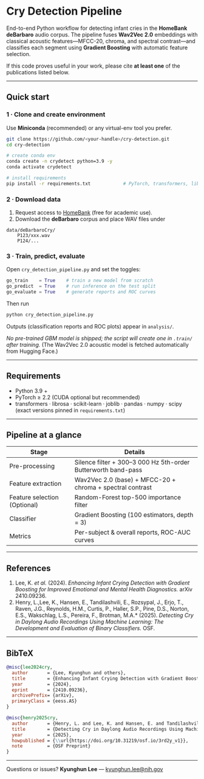# Cry Detection Pipeline

End-to-end Python workflow for detecting infant cries in the **HomeBank deBarbaro** audio corpus.
The pipeline fuses **Wav2Vec 2.0** embeddings with classical acoustic features—MFCC-20, chroma, and spectral contrast—and classifies each segment using **Gradient Boosting** with automatic feature selection.

If this code proves useful in your work, please cite **at least one** of the publications listed below.

---

## Quick start

### 1 · Clone and create environment

Use **Miniconda** (recommended) or any virtual-env tool you prefer.

```bash
git clone https://github.com/<your-handle>/cry-detection.git
cd cry-detection

# create conda env
conda create -n crydetect python=3.9 -y
conda activate crydetect

# install requirements
pip install -r requirements.txt            # PyTorch, transformers, librosa, scikit-learn …
```

### 2 · Download data

1. Request access to [HomeBank](https://homebank.talkbank.org/access/Password/deBarbaroCry.html) (free for academic use).
2. Download the **deBarbaro** corpus and place WAV files under

```
data/deBarbaroCry/
    P123/xxx.wav
    P124/...
```

### 3 · Train, predict, evaluate

Open `cry_detection_pipeline.py` and set the toggles:

```python
go_train    = True    # train a new model from scratch
go_predict  = True    # run inference on the test split
go_evaluate = True    # generate reports and ROC curves
```

Then run

```bash
python cry_detection_pipeline.py
```

Outputs (classification reports and ROC plots) appear in `analysis/`.

*No pre-trained GBM model is shipped; the script will create one in `.train/` after training.*
(The Wav2Vec 2.0 acoustic model is fetched automatically from Hugging Face.)

---

## Requirements

* Python 3.9 +
* PyTorch ≥ 2.2 (CUDA optional but recommended)
* transformers · librosa · scikit-learn · joblib · pandas · numpy · scipy
  (exact versions pinned in `requirements.txt`)

---

## Pipeline at a glance

| Stage                        | Details                                                       |
|------------------------------| ------------------------------------------------------------- |
| Pre-processing               | Silence filter + 300–3 000 Hz 5th-order Butterworth band-pass |
| Feature extraction           | Wav2Vec 2.0 (base) + MFCC-20 + chroma + spectral contrast     |
| Feature selection (Optional) | Random-Forest top-500 importance filter                       |
| Classifier                   | Gradient Boosting (100 estimators, depth = 3)                 |
| Metrics                      | Per-subject & overall reports, ROC-AUC curves                 |

---

## References

1. Lee, K. *et al.* (2024). *Enhancing Infant Crying Detection with Gradient Boosting for Improved Emotional and Mental Health Diagnostics.* arXiv 2410.09236.
2. Henry, L.,Lee, K., Hansen, E., Tandilashvili, E., Rozsypal, J., Erjo, T., Raven, J.G., Reynolds, H.M., Curtis, P., Haller, S.P., Pine, D.S., Norton, E.S., Wakschlag, L.S., Pereira, F., Brotman, M.A.\* (2025). *Detecting Cry in Daylong Audio Recordings Using Machine Learning: The Development and Evaluation of Binary Classifiers.* OSF.


---

## BibTeX

```bibtex
@misc{lee2024cry,
  author       = {Lee, Kyunghun and others},
  title        = {Enhancing Infant Crying Detection with Gradient Boosting for Improved Emotional and Mental Health Diagnostics},
  year         = {2024},
  eprint       = {2410.09236},
  archivePrefix= {arXiv},
  primaryClass = {eess.AS}
}

@misc{henry2025cry,
  author       = {Henry, L. and Lee, K. and Hansen, E. and Tandilashvili, E. and Rozsypal, J. and Erjo, T. and Raven, J. G. and Reynolds, H. M. and Curtis, P. and Haller, S. P. and Pine, D. S. and Norton, E. S. and Wakschlag, L. S. and Pereira, F. and Brotman, M. A.},
  title        = {Detecting Cry in Daylong Audio Recordings Using Machine Learning: The Development and Evaluation of Binary Classifiers},
  year         = {2025},
  howpublished = {\\url{https://doi.org/10.31219/osf.io/3rd2y_v1}},
  note         = {OSF Preprint}
}
```

---

Questions or issues?
**Kyunghun Lee** — [kyunghun.lee@nih.gov](mailto:kyunghun.lee@nih.gov)
